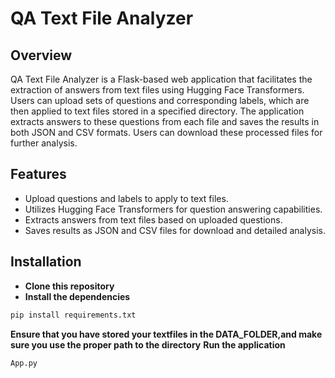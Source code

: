# QA Text File Analyzer

## Overview

QA Text File Analyzer is a Flask-based web application that facilitates the extraction of answers from text files using Hugging Face Transformers. Users can upload sets of questions and corresponding labels, which are then applied to text files stored in a specified directory. The application extracts answers to these questions from each file and saves the results in both JSON and CSV formats. Users can download these processed files for further analysis.

## Features

- Upload questions and labels to apply to text files.
- Utilizes Hugging Face Transformers for question answering capabilities.
- Extracts answers from text files based on uploaded questions.
- Saves results as JSON and CSV files for download and detailed analysis.

## Installation

- **Clone this repository**
- **Install the dependencies**
``` bash
pip install requirements.txt
```
**Ensure that you have stored your textfiles in the DATA_FOLDER,and make sure you use the proper path to the directory**
**Run the application**
``` bash
App.py
```

